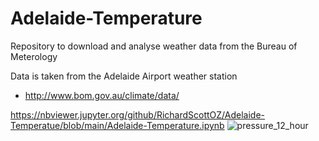 # Adelaide-Temperature
Repository to download and analyse weather data from the Bureau of Meterology

Data is taken from the Adelaide Airport weather station
- http://www.bom.gov.au/climate/data/

https://nbviewer.jupyter.org/github/RichardScottOZ/Adelaide-Temperatue/blob/main/Adelaide-Temperature.ipynb
![pressure_12_hour](https://user-images.githubusercontent.com/72196131/136644809-1ac41bcb-df58-4f9b-a94a-eff893935ea1.png)
